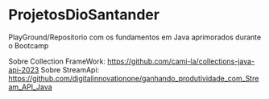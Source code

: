 # ProjetosDioSantander
PlayGround/Repositorio com os fundamentos em Java aprimorados durante o Bootcamp


Sobre Collection FrameWork: https://github.com/cami-la/collections-java-api-2023 
Sobre StreamApi: https://github.com/digitalinnovationone/ganhando_produtividade_com_Stream_API_Java
